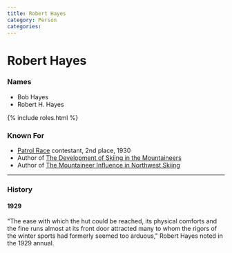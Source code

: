```yaml
---
title: Robert Hayes
category: Person
categories:
---
```

# Robert Hayes
### Names
* Bob Hayes
* Robert H. Hayes

{% include roles.html %}
### Known For
- [Patrol Race](/Event/Patrol-Race) contestant, 2nd place, 1930
- Author of [The Development of Skiing in the Mountaineers][dev]
- Author of [The Mountaineer Influence in Northwest Skiing][mis]

---
### History
#### 1929

"The ease with which the hut could be reached, its physical comforts and the fine runs almost at its front door attracted many to whom the rigors of the winter sports had formerly seemed too arduous," Robert Hayes noted in the 1929 annual.


[dev]: The-Development-of-Skiing-in-the-Mountaineers
[mis]: The-Mountaineer-Influence-in-Northwest-Skiing